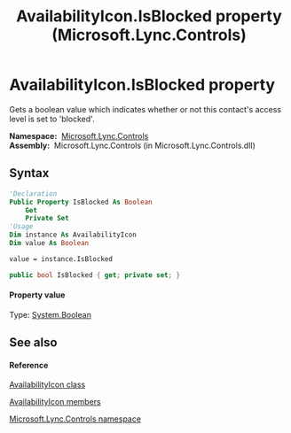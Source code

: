 ﻿---
title: AvailabilityIcon.IsBlocked property  (Microsoft.Lync.Controls)
TOCTitle: 'IsBlocked property '
ms:assetid: P:Microsoft.Lync.Controls.AvailabilityIcon.IsBlocked_DI_3_UC_OCS14MrefLyncWPF
ms:mtpsurl: https://msdn.microsoft.com/en-us/library/microsoft.lync.controls.availabilityicon.isblocked_di_3_uc_ocs14mreflyncwpf(v=office.15)
ms:contentKeyID: 48595760
ms.date: 07/28/2014
mtps_version: v=office.15
f1_keywords:
- Microsoft.Lync.Controls.AvailabilityIcon.IsBlocked
dev_langs:
- CSharp
- JScript
- VB
- other
---

# AvailabilityIcon.IsBlocked property

Gets a boolean value which indicates whether or not this contact's access level is set to 'blocked'.

**Namespace:**  [Microsoft.Lync.Controls](microsoft-lync-controls-namespace_1.md)  
**Assembly:**  Microsoft.Lync.Controls (in Microsoft.Lync.Controls.dll)

## Syntax

``` vb
'Declaration
Public Property IsBlocked As Boolean
    Get
    Private Set
'Usage
Dim instance As AvailabilityIcon
Dim value As Boolean

value = instance.IsBlocked
```

``` csharp
public bool IsBlocked { get; private set; }
```

#### Property value

Type: [System.Boolean](http://msdn2.microsoft.com/en-us/library/a28wyd50)  

## See also

#### Reference

[AvailabilityIcon class](availabilityicon-class-microsoft-lync-controls_1.md)

[AvailabilityIcon members](availabilityicon-members-microsoft-lync-controls_1.md)

[Microsoft.Lync.Controls namespace](microsoft-lync-controls-namespace_1.md)

